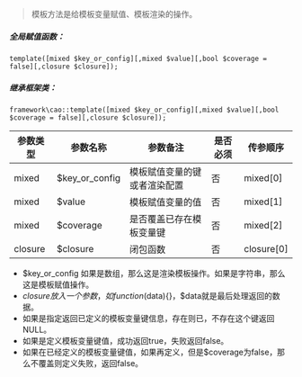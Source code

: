 <blockquote class="info"><p>模板方法是给模板变量赋值、模板渲染的操作。</p></blockquote>


##### 全局赋值函数：
~~~
template([mixed $key_or_config][,mixed $value][,bool $coverage = false][,closure $closure]);
~~~

##### 继承框架类：
~~~
framework\cao::template([mixed $key_or_config][,mixed $value][,bool $coverage = false][,closure $closure]);
~~~

| 参数类型  |  参数名称  |  参数备注  |   是否必须   |  传参顺序   |
| --- | --- | --- | --- | --- |
|mixed|$key_or_config|  模板赋值变量的键或者渲染配置|否|  mixed[0] |
|mixed|$value|  模板赋值变量的值|否|mixed[1] |
|mixed|$coverage|  是否覆盖已存在模板变量键|否|mixed[2] |
|  closure  |  $closure  |  闭包函数  |  否  | closure[0] |

- $key_or_config 如果是数组，那么这是渲染模板操作。如果是字符串，那么这是模板赋值操作。
- $closure 放入一个参数，如function($data){}，$data就是最后处理返回的数据。
- 如果是指定返回已定义的模板变量键信息，存在则已，不存在这个键返回NULL。
- 如果是定义模板变量键值，成功返回true，失败返回false。
- 如果在已经定义的模板变量键值，如果再定义，但是$coverage为false，那么不覆盖则定义失败，返回false。